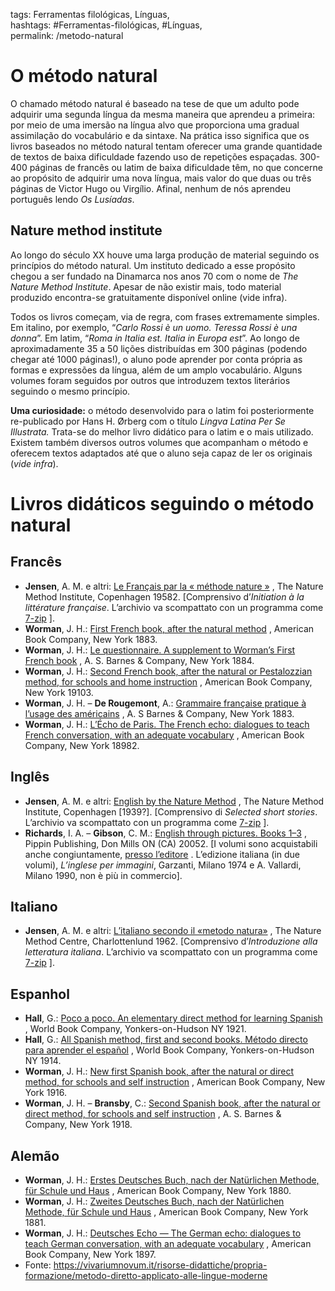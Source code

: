 tags: Ferramentas filológicas, Línguas,  
hashtags: #Ferramentas-filológicas, #Línguas,  
permalink: /metodo-natural
  
# O método natural  
  
O chamado método natural é baseado na tese de que um adulto pode adquirir uma segunda língua da mesma maneira que aprendeu a primeira: por meio de uma imersão na língua alvo que proporciona uma gradual assimilação do vocabulário e da sintaxe. Na prática isso significa que os livros baseados no método natural tentam oferecer uma grande quantidade de textos de baixa dificuldade fazendo uso de repetições espaçadas. 300-400 páginas de francês ou latim de baixa dificuldade têm, no que concerne ao propósito de adquirir uma nova língua, mais valor do que duas ou três páginas de Victor Hugo ou Virgílio. Afinal, nenhum de nós aprendeu português lendo *Os Lusíadas*.  
  
  
## Nature method institute  
  
Ao longo do século XX houve uma larga produção de material seguindo os princípios do método natural. Um instituto dedicado a esse propósito chegou a ser fundado na Dinamarca nos anos 70 com o nome de *The Nature Method Institute*. Apesar de não existir mais, todo material produzido encontra-se gratuitamente disponível online (vide infra).  
  
Todos os livros começam, via de regra, com frases extremamente simples. Em italino, por exemplo, “*Carlo Rossi è un uomo. Teressa Rossi è una donna*”. Em latim, “*Roma in Italia est. Italia in Europa est*”. Ao longo de aproximadamente 35 a 50 lições distribuídas em 300 páginas (podendo chegar até 1000 páginas!), o aluno pode aprender por conta própria as formas e expressões da língua, além de um amplo vocabulário. Alguns volumes foram seguidos por outros que introduzem textos literários seguindo o mesmo princípio.  
  
**Uma curiosidade:** o método desenvolvido para o latim foi posteriormente re-publicado por Hans H. Ørberg com o título *Lingva Latina Per Se Illustrata.* Trata-se do melhor livro didático para o latim e o mais utilizado. Existem também diversos outros volumes que acompanham o método e oferecem textos adaptados até que o aluno seja capaz de ler os originais (*vide infra*).  
  
  
# Livros didáticos seguindo o método natural  
## Francês  
- **Jensen**, A. M. e altri: [Le Français par la « méthode nature »](http://vivariumnovum.it/edizioni/libri/fuori-commercio/Le%20fran%C3%A7ais%20par%20la%20m%C3%A9thode%20nature.tar.gz) , The Nature Method Institute, Copenhagen 19582. [Comprensivo d’*Initiation à la littérature française*. L’archivio va scompattato con un programma come [7-zip](http://www.7-zip.org/) ].  
- **Worman**, J. H.: [First French book, after the natural method](https://vivariumnovum.it/edizioni/libri/dominio-pubblico/Worman%20-%20First%20French%20book.pdf) , American Book Company, New York 1883.  
- **Worman**, J. H.: [Le questionnaire. A supplement to Worman’s First French book](https://vivariumnovum.it/edizioni/libri/dominio-pubblico/Worman%20-%20Le%20questionnaire.pdf) , A. S. Barnes & Company, New York 1884.  
- **Worman**, J. H.: [Second French book, after the natural or Pestalozzian method, for schools and home instruction](http://archive.org/details/secondfrenchbook00worm) , American Book Company, New York 19103.  
- **Worman**, J. H. – **De Rougemont**, A.: [Grammaire française pratique à l’usage des américains](https://vivariumnovum.it/edizioni/libri/dominio-pubblico/Worman%20&%20De%20Rougemont%20-%20Grammaire%20fran%C3%A7aise%20pratique.pdf) , A. S Barnes & Company, New York 1883.  
- **Worman**, J. H.: [L’Écho de Paris. The French echo: dialogues to teach French conversation, with an adequate vocabulary](http://archive.org/details/lchodeparisfrenc00worm) , American Book Company, New York 18982.  
  
  
## Inglês  
- **Jensen**, A. M. e altri: [English by the Nature Method](https://vivariumnovum.it/edizioni/libri/fuori-commercio/English%20by%20the%20Nature%20Method.tar.gz) , The Nature Method Institute, Copenhagen [1939?]. [Comprensivo di *Selected short stories*. L’archivio va scompattato con un programma come [7-zip](http://www.7-zip.org/) ].  
- **Richards**, I. A. – **Gibson**, C. M.: [English through pictures. Books 1–3](http://englishthroughpictures.com/) , Pippin Publishing, Don Mills ON (CA) 20052. [I volumi sono acquistabili anche congiuntamente, [presso l’editore](http://pippinpub.com/viewbook.asp?book_isbn=0-88751-117-1) . L’edizione italiana (in due volumi), *L’inglese per immagini*, Garzanti, Milano 1974 e A. Vallardi, Milano 1990, non è più in commercio].  
  
  
## Italiano  
- **Jensen**, A. M. e altri: [L’italiano secondo il «metodo natura»](https://vivariumnovum.it/edizioni/libri/fuori-commercio/L%27italiano%20secondo%20il%20metodo%20natura.tar.gz) , The Nature Method Centre, Charlottenlund 1962. [Comprensivo d’*Introduzione alla letteratura italiana*. L’archivio va scompattato con un programma come [7-zip](http://www.7-zip.org/) ].  
  
  
## Espanhol  
- **Hall**, G.: [Poco a poco. An elementary direct method for learning Spanish](http://archive.org/details/pocopocoelementa00hallrich) , World Book Company, Yonkers-on-Hudson NY 1921.  
- **Hall**, G.: [All Spanish method, first and second books. Método directo para aprender el español](https://vivariumnovum.it/edizioni/libri/dominio-pubblico/Hall%20-%20All%20Spanish%20method%20%28first%20and%20second%20books%29.pdf) , World Book Company, Yonkers-on-Hudson NY 1914.  
- **Worman**, J. H.: [New first Spanish book, after the natural or direct method, for schools and self instruction](http://archive.org/details/newfirstspanishb00jamerich) , American Book Company, New York 1916.  
- **Worman**, J. H. – **Bransby**, C.: [Second Spanish book, after the natural or direct method, for schools and self instruction](https://vivariumnovum.it/edizioni/libri/dominio-pubblico/Worman%20&%20Bransby%20-%20Second%20Spanish%20book,%20after%20the%20natural%20or%20direct%20method.pdf) , A. S. Barnes & Company, New York 1918.  
  
  
## Alemão  
- **Worman**, J. H.: [Erstes Deutsches Buch, nach der Natürlichen Methode, für Schule und Haus](https://vivariumnovum.it/edizioni/libri/dominio-pubblico/Worman%20-%20Erstes%20Deutsches%20book.pdf) , American Book Company, New York 1880.  
- **Worman**, J. H.: [Zweites Deutsches Buch, nach der Natürlichen Methode, für Schule und Haus](https://vivariumnovum.it/edizioni/libri/dominio-pubblico/Worman%20-%20Zweites%20Deutsches%20Buch.pdf) , American Book Company, New York 1881.  
- **Worman**, J. H.: [Deutsches Echo — The German echo: dialogues to teach German conversation, with an adequate vocabulary](https://vivariumnovum.it/edizioni/libri/dominio-pubblico/Worman%20-%20Deutsches%20Echo.pdf) , American Book Company, New York 1897.  
- Fonte: https://vivariumnovum.it/risorse-didattiche/propria-formazione/metodo-diretto-applicato-alle-lingue-moderne  